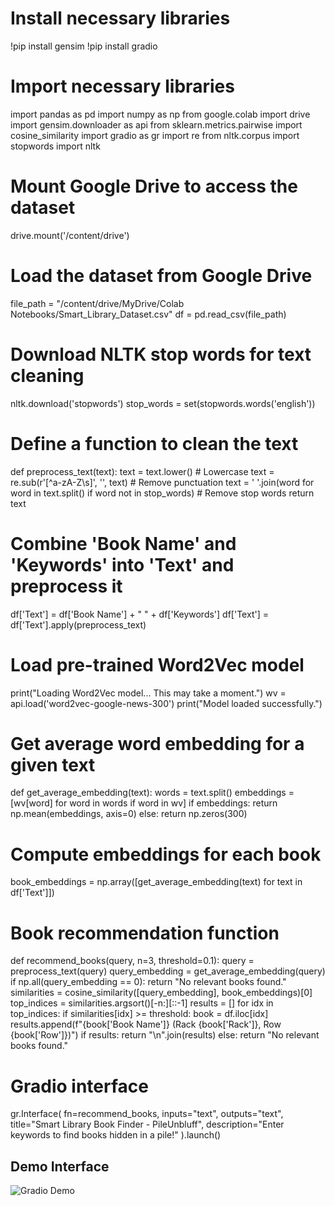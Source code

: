 # Install necessary libraries
!pip install gensim
!pip install gradio

# Import necessary libraries
import pandas as pd
import numpy as np
from google.colab import drive
import gensim.downloader as api
from sklearn.metrics.pairwise import cosine_similarity
import gradio as gr
import re
from nltk.corpus import stopwords
import nltk

# Mount Google Drive to access the dataset
drive.mount('/content/drive')

# Load the dataset from Google Drive
file_path = "/content/drive/MyDrive/Colab Notebooks/Smart_Library_Dataset.csv"
df = pd.read_csv(file_path)

# Download NLTK stop words for text cleaning
nltk.download('stopwords')
stop_words = set(stopwords.words('english'))

# Define a function to clean the text
def preprocess_text(text):
    text = text.lower()  # Lowercase
    text = re.sub(r'[^a-zA-Z\s]', '', text)  # Remove punctuation
    text = ' '.join(word for word in text.split() if word not in stop_words)  # Remove stop words
    return text

# Combine 'Book Name' and 'Keywords' into 'Text' and preprocess it
df['Text'] = df['Book Name'] + " " + df['Keywords']
df['Text'] = df['Text'].apply(preprocess_text)

# Load pre-trained Word2Vec model
print("Loading Word2Vec model... This may take a moment.")
wv = api.load('word2vec-google-news-300')
print("Model loaded successfully.")

# Get average word embedding for a given text
def get_average_embedding(text):
    words = text.split()
    embeddings = [wv[word] for word in words if word in wv]
    if embeddings:
        return np.mean(embeddings, axis=0)
    else:
        return np.zeros(300)

# Compute embeddings for each book
book_embeddings = np.array([get_average_embedding(text) for text in df['Text']])

# Book recommendation function
def recommend_books(query, n=3, threshold=0.1):
    query = preprocess_text(query)
    query_embedding = get_average_embedding(query)
    if np.all(query_embedding == 0):
        return "No relevant books found."
    similarities = cosine_similarity([query_embedding], book_embeddings)[0]
    top_indices = similarities.argsort()[-n:][::-1]
    results = []
    for idx in top_indices:
        if similarities[idx] >= threshold:
            book = df.iloc[idx]
            results.append(f"{book['Book Name']} (Rack {book['Rack']}, Row {book['Row']})")
    if results:
        return "\n".join(results)
    else:
        return "No relevant books found."

# Gradio interface
gr.Interface(
    fn=recommend_books,
    inputs="text",
    outputs="text",
    title="Smart Library Book Finder - PileUnbluff",
    description="Enter keywords to find books hidden in a pile!"
).launch()
##  Demo Interface

![Gradio Demo](assets/demo.png)
